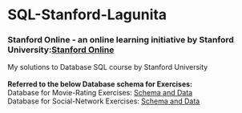 # SQL-Stanford-Lagunita
### Stanford Online - an online learning initiative by Stanford University:[Stanford Online](https://online.stanford.edu)<br/>
My solutions to Database SQL course by Stanford University <br/><br/>
**Referred to the below Database schema for Exercises:** <br/>
Database for Movie-Rating Exercises: [Schema and Data](https://lagunita.stanford.edu/c4x/DB/SQL/asset/moviedata.html)
<br/>
Database for Social-Network Exercises: [Schema and Data](https://lagunita.stanford.edu/c4x/DB/SQL/asset/socialdata.html)
